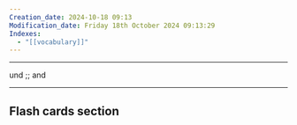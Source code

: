 ```yaml
---
Creation_date: 2024-10-18 09:13
Modification_date: Friday 18th October 2024 09:13:29
Indexes:
  - "[[vocabulary]]"
---
```


----

und ;; and
<!--SR:!2024-11-24,16,290-->




















---
## Flash cards section
